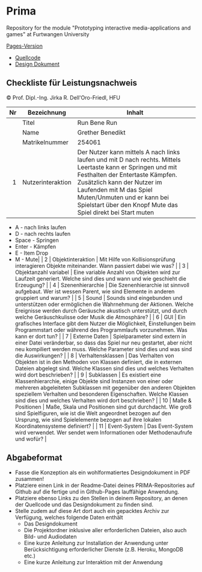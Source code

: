 # Prima
Repository for the module "Prototyping interactive media-applications and games" at Furtwangen University

[Pages-Version](https://benediktgrether.github.io/run_bene_run/)

- [Quellcode](https://github.com/benediktgrether/run_bene_run/tree/master/assets/src/js)
- [Design Dokument](https://jirkadelloro.github.io/Prima/L13_Craftris)


## Checkliste für Leistungsnachweis
© Prof. Dipl.-Ing. Jirka R. Dell'Oro-Friedl, HFU

| Nr | Bezeichnung           | Inhalt                                                                                                                                                                                                                                                                         |
|---:|-----------------------|--------------------------------------------------------------------------------------------------------------------------------------------------------------------------------------------------------------------------------------------------------------------------------|
|    | Titel                 | Run Bene Run |
|    | Name                  | Grether Benedikt |
|    | Matrikelnummer        | 254061 |
|  1 | Nutzerinteraktion     | Der Nutzer kann mittels A nach links laufen und mit D nach rechts. Mittels Leertaste kann er Springen und mit Festhalten der Entertaste Kämpfen. Zusätzlich kann der Nutzer im Laufenden mit M das Spiel Muten/Unmuten und er kann bei Spielstart über den Knopf Mute das Spiel direkt bei Start muten
* A - nach links laufen 
* D - nach rechts laufen
* Space - Springen
* Enter - Kämpfen
* E - Item Drop
* M - Mute|
|  2 | Objektinteraktion     | Mit Hilfe von Kollisionsprüfung interagieren Objekte miteinander. Wann passiert dabei wie was?                                                                                                                                                                                 |
|  3 | Objektanzahl variabel | Eine variable Anzahl von Objekten wird zur Laufzeit generiert. Welche sind dies und wann und wie geschieht die Erzeugung?                                                                                                                                                      |
|  4 | Szenenhierarchie      | Die Szenenhierarchie ist sinnvoll aufgebaut. Wer ist wessen Parent, wie sind Elemente in anderen gruppiert und warum?                                                                                                                                                          |
|  5 | Sound                 | Sounds sind eingebunden und unterstützen oder ermöglichen die Wahrnehmung der Aktionen. Welche Ereignisse werden durch Geräusche akustisch unterstützt, und durch welche Geräuschkulisse oder Musik die Atmosphäre?                                                            |
|  6 | GUI                   | Ein grafisches Interface gibt dem Nutzer die Möglichkeit, Einstellungen beim Programmstart oder während des Programmlaufs vorzunehmen. Was kann er dort tun?                                                                                   |
|  7 | Externe Daten         | Spielparameter sind extern in einer Datei veränderbar, so dass das Spiel nur neu gestartet, aber nicht neu kompiliert werden muss. Welche Parameter sind dies und was sind die Auswirkungen?                                                                                   |
|  8 | Verhaltensklassen     | Das Verhalten von Objekten ist in den Methoden von Klassen definiert, die in externen Dateien abgelegt sind. Welche Klassen sind dies und welches Verhalten wird dort beschrieben?                                                                                             |
|  9 | Subklassen            | Es existiert eine Klassenhierarchie, einige Objekte sind Instanzen von einer oder mehreren abgeleiteten Subklassen mit gegenüber den anderen Objekten speziellem Verhalten und besonderen Eigenschaften. Welche Klassen sind dies und welches Verhalten wird dort beschrieben? |
| 10 | Maße & Positionen     | Maße, Skala und Positionen sind gut durchdacht. Wie groß sind Spielfiguren, wie ist die Welt angeordnet bezogen auf den Ursprung, wie sind Spielelemente bezogen auf ihre lokalen Koordinatensysteme definiert?                                                                |
| 11 | Event-System          | Das Event-System wird verwendet. Wer sendet wem Informationen oder Methodenaufrufe und wofür?                                                                                                                                                                                  |

## Abgabeformat
* Fasse die Konzeption als ein wohlformatiertes Designdokument in PDF zusammen!
* Platziere einen Link in der Readme-Datei deines PRIMA-Repositories auf Github auf die fertige und in Github-Pages lauffähige Anwendung.
* Platziere ebenso Links zu den Stellen in deinem Repository, an denen der Quellcode und das Designdokument zu finden sind.
* Stelle zudem auf diese Art dort auch ein gepacktes Archiv zur Verfügung, welches folgende Daten enthält
  * Das Designdokument 
  * Die Projektordner inklusive aller erforderlichen Dateien, also auch Bild- und Audiodaten
  * Eine kurze Anleitung zur Installation der Anwendung unter Berücksichtigung erforderlicher Dienste (z.B. Heroku, MongoDB etc.) 
  * Eine kurze Anleitung zur Interaktion mit der Anwendung

